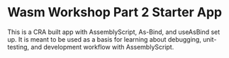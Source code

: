 # Wasm Workshop Part 2 Starter App

This is a CRA built app with AssemblyScript, As-Bind, and useAsBind set up. It is meant to be used as a basis for learning about debugging, unit-testing, and development workflow with AssemblyScript.
